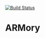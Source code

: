 [![Build Status](https://dev.azure.com/azure/armory/_apis/build/status/Azure.armory?branchName=main)](https://dev.azure.com/azure/armory/_build/latest?definitionId=91&branchName=main)

# ARMory
